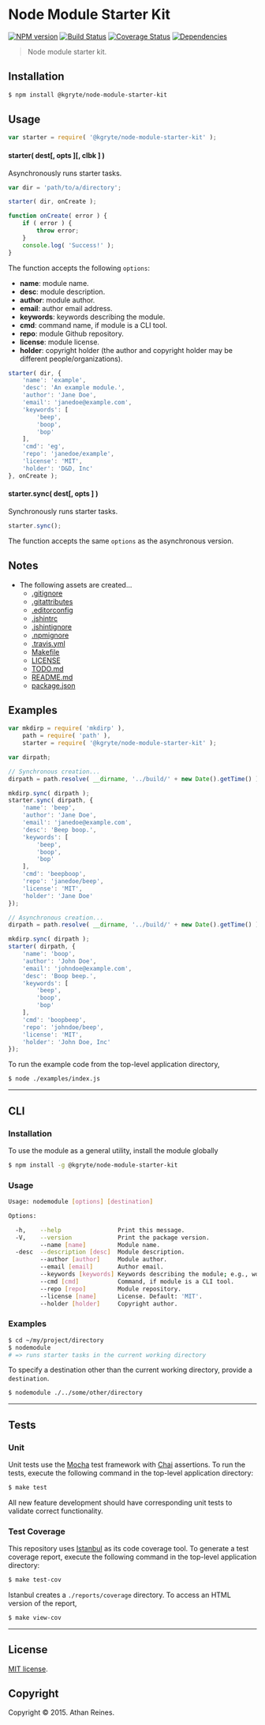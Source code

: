Node Module Starter Kit
===
[![NPM version][npm-image]][npm-url] [![Build Status][travis-image]][travis-url] [![Coverage Status][codecov-image]][codecov-url] [![Dependencies][dependencies-image]][dependencies-url]

> Node module starter kit.


## Installation

``` bash
$ npm install @kgryte/node-module-starter-kit
```


## Usage

``` javascript
var starter = require( '@kgryte/node-module-starter-kit' );
```

#### starter( dest[, opts ][, clbk ] )

Asynchronously runs starter tasks.

``` javascript
var dir = 'path/to/a/directory';

starter( dir, onCreate );

function onCreate( error ) {
	if ( error ) {
		throw error;
	}
	console.log( 'Success!' );
}
```

The function accepts the following `options`:
*	__name__: module name.
*	__desc__: module description.
*	__author__: module author.
*	__email__: author email address.
*	__keywords__: keywords describing the module.
*	__cmd__: command name, if module is a CLI tool.
*	__repo__: module Github repository.
*	__license__: module license.
*	__holder__: copyright holder (the author and copyright holder may be different people/organizations).

``` javascript
starter( dir, {
	'name': 'example',
	'desc': 'An example module.',
	'author': 'Jane Doe',
	'email': 'janedoe@example.com',
	'keywords': [
		'beep',
		'boop',
		'bop'
	],
	'cmd': 'eg',
	'repo': 'janedoe/example',
	'license': 'MIT',
	'holder': 'D&D, Inc'
}, onCreate );
```


#### starter.sync( dest[, opts ] )

Synchronously runs starter tasks.

``` javascript
starter.sync();
```

The function accepts the same `options` as the asynchronous version.


## Notes

*	The following assets are created...
	- 	[.gitignore](https://github.com/kgryte/gitignore)
	- 	[.gitattributes](https://github.com/kgryte/gitattributes)
	- 	[.editorconfig](https://github.com/kgryte/editorconfig)
	- 	[.jshintrc](https://github.com/kgryte/jshintrc)
	- 	[.jshintignore](https://github.com/kgryte/jshintignore)
	- 	[.npmignore](https://github.com/kgryte/gitignore)
	- 	[.travis.yml](https://github.com/kgryte/travis-yml)
	- 	[Makefile](https://github.com/kgryte/makefile)
	- 	[LICENSE](https://github.com/kgryte/license)
	- 	[TODO.md](https://github.com/kgryte/todo)
	- 	[README.md](https://github.com/kgryte/readme)
	- 	[package.json](https://github.com/kgryte/package-json)



## Examples

``` javascript
var mkdirp = require( 'mkdirp' ),
	path = require( 'path' ),
	starter = require( '@kgryte/node-module-starter-kit' );

var dirpath;

// Synchronous creation...
dirpath = path.resolve( __dirname, '../build/' + new Date().getTime() );

mkdirp.sync( dirpath );
starter.sync( dirpath, {
	'name': 'beep',
	'author': 'Jane Doe',
	'email': 'janedoe@example.com',
	'desc': 'Beep boop.',
	'keywords': [
		'beep',
		'boop',
		'bop'
	],
	'cmd': 'beepboop',
	'repo': 'janedoe/beep',
	'license': 'MIT',
	'holder': 'Jane Doe'
});

// Asynchronous creation...
dirpath = path.resolve( __dirname, '../build/' + new Date().getTime() );

mkdirp.sync( dirpath );
starter( dirpath, {
	'name': 'boop',
	'author': 'John Doe',
	'email': 'johndoe@example.com',
	'desc': 'Boop beep.',
	'keywords': [
		'beep',
		'boop',
		'bop'
	],
	'cmd': 'boopbeep',
	'repo': 'johndoe/beep',
	'license': 'MIT',
	'holder': 'John Doe, Inc'
});
```

To run the example code from the top-level application directory,

``` bash
$ node ./examples/index.js
```

---
## CLI


### Installation

To use the module as a general utility, install the module globally

``` bash
$ npm install -g @kgryte/node-module-starter-kit
```


### Usage

``` bash
Usage: nodemodule [options] [destination]

Options:

  -h,    --help                Print this message.
  -V,    --version             Print the package version.
         --name [name]         Module name.
  -desc  --description [desc]  Module description.
         --author [author]     Module author.
         --email [email]       Author email.
         --keywords [keywords] Keywords describing the module; e.g., word1,word2,...
         --cmd [cmd]           Command, if module is a CLI tool.
         --repo [repo]         Module repository.
         --license [name]      License. Default: 'MIT'.
         --holder [holder]     Copyright author.
```


### Examples

``` bash
$ cd ~/my/project/directory
$ nodemodule
# => runs starter tasks in the current working directory
```

To specify a destination other than the current working directory, provide a `destination`.

``` bash
$ nodemodule ./../some/other/directory
```



---
## Tests

### Unit

Unit tests use the [Mocha](http://mochajs.org/) test framework with [Chai](http://chaijs.com) assertions. To run the tests, execute the following command in the top-level application directory:

``` bash
$ make test
```

All new feature development should have corresponding unit tests to validate correct functionality.


### Test Coverage

This repository uses [Istanbul](https://github.com/gotwarlost/istanbul) as its code coverage tool. To generate a test coverage report, execute the following command in the top-level application directory:

``` bash
$ make test-cov
```

Istanbul creates a `./reports/coverage` directory. To access an HTML version of the report,

``` bash
$ make view-cov
```


---
## License

[MIT license](http://opensource.org/licenses/MIT).


## Copyright

Copyright &copy; 2015. Athan Reines.


[npm-image]: http://img.shields.io/npm/v/@kgryte/node-module-starter-kit.svg
[npm-url]: https://npmjs.org/package/@kgryte/node-module-starter-kit

[travis-image]: http://img.shields.io/travis/kgryte/node-module-starter-kit/master.svg
[travis-url]: https://travis-ci.org/kgryte/node-module-starter-kit

[codecov-image]: https://img.shields.io/codecov/c/github/kgryte/node-module-starter-kit/master.svg
[codecov-url]: https://codecov.io/github/kgryte/node-module-starter-kit?branch=master

[dependencies-image]: http://img.shields.io/david/kgryte/node-module-starter-kit.svg
[dependencies-url]: https://david-dm.org/kgryte/node-module-starter-kit

[dev-dependencies-image]: http://img.shields.io/david/dev/kgryte/node-module-starter-kit.svg
[dev-dependencies-url]: https://david-dm.org/dev/kgryte/node-module-starter-kit

[github-issues-image]: http://img.shields.io/github/issues/kgryte/node-module-starter-kit.svg
[github-issues-url]: https://github.com/kgryte/node-module-starter-kit/issues
